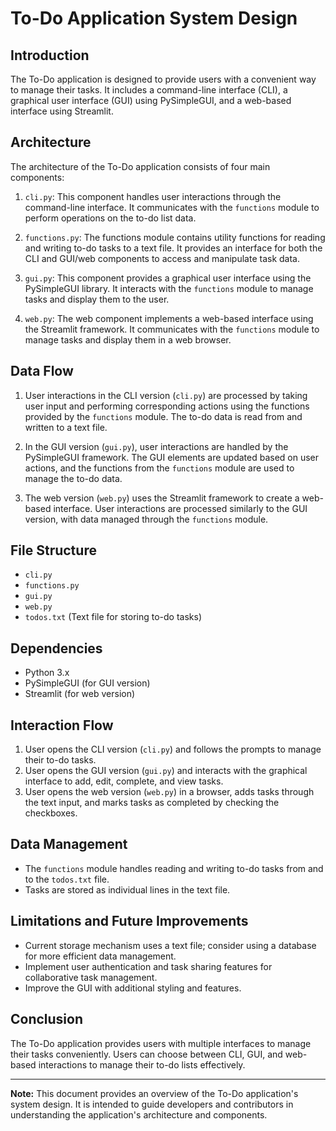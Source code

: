 # To-Do Application System Design

## Introduction

The To-Do application is designed to provide users with a convenient way to manage their tasks. It includes a command-line interface (CLI), a graphical user interface (GUI) using PySimpleGUI, and a web-based interface using Streamlit.

## Architecture

The architecture of the To-Do application consists of four main components:

1. `cli.py`: This component handles user interactions through the command-line interface. It communicates with the `functions` module to perform operations on the to-do list data.

2. `functions.py`: The functions module contains utility functions for reading and writing to-do tasks to a text file. It provides an interface for both the CLI and GUI/web components to access and manipulate task data.

3. `gui.py`: This component provides a graphical user interface using the PySimpleGUI library. It interacts with the `functions` module to manage tasks and display them to the user.

4. `web.py`: The web component implements a web-based interface using the Streamlit framework. It communicates with the `functions` module to manage tasks and display them in a web browser.

## Data Flow

1. User interactions in the CLI version (`cli.py`) are processed by taking user input and performing corresponding actions using the functions provided by the `functions` module. The to-do data is read from and written to a text file.

2. In the GUI version (`gui.py`), user interactions are handled by the PySimpleGUI framework. The GUI elements are updated based on user actions, and the functions from the `functions` module are used to manage the to-do data.

3. The web version (`web.py`) uses the Streamlit framework to create a web-based interface. User interactions are processed similarly to the GUI version, with data managed through the `functions` module.

## File Structure

- `cli.py`
- `functions.py`
- `gui.py`
- `web.py`
- `todos.txt` (Text file for storing to-do tasks)

## Dependencies

- Python 3.x
- PySimpleGUI (for GUI version)
- Streamlit (for web version)

## Interaction Flow

1. User opens the CLI version (`cli.py`) and follows the prompts to manage their to-do tasks.
2. User opens the GUI version (`gui.py`) and interacts with the graphical interface to add, edit, complete, and view tasks.
3. User opens the web version (`web.py`) in a browser, adds tasks through the text input, and marks tasks as completed by checking the checkboxes.

## Data Management

- The `functions` module handles reading and writing to-do tasks from and to the `todos.txt` file.
- Tasks are stored as individual lines in the text file.

## Limitations and Future Improvements

- Current storage mechanism uses a text file; consider using a database for more efficient data management.
- Implement user authentication and task sharing features for collaborative task management.
- Improve the GUI with additional styling and features.

## Conclusion

The To-Do application provides users with multiple interfaces to manage their tasks conveniently. Users can choose between CLI, GUI, and web-based interactions to manage their to-do lists effectively.

---

**Note:** This document provides an overview of the To-Do application's system design. It is intended to guide developers and contributors in understanding the application's architecture and components.
